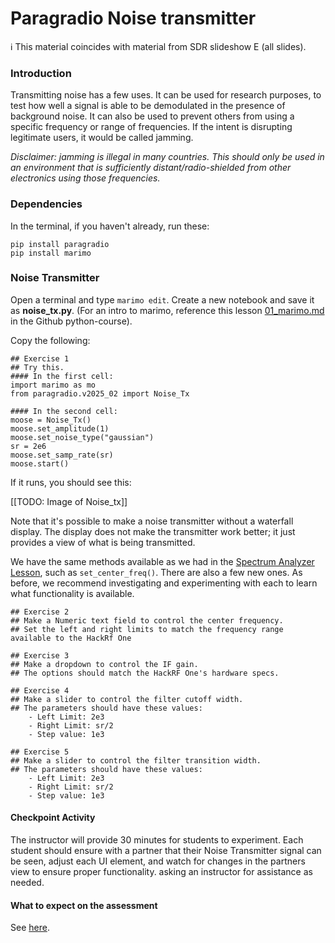 # Paragradio Noise transmitter

ℹ️ This material coincides with material from SDR slideshow E (all slides).

### Introduction

Transmitting noise has a few uses. It can be used for research purposes, to test how well a signal is able to be demodulated in the presence of background noise. It can also be used to prevent others from using a specific frequency or range of frequencies. If the intent is disrupting legitimate users, it would be called jamming.

_Disclaimer: jamming is illegal in many countries. This should only be used in an environment that is sufficiently distant/radio-shielded from other electronics using those frequencies._

### Dependencies

In the terminal, if you haven't already, run these:

```
pip install paragradio
pip install marimo
```

### Noise Transmitter

Open a terminal and type `marimo edit`. Create a new notebook and save it as **noise_tx.py**. (For an intro to marimo, reference this lesson [01_marimo.md](https://github.com/python-can-define-radio/python-course/blob/main/classroom_activities/Ch02_Advanced/01_marimo.md) in the Github python-course).

Copy the following:

```python3
## Exercise 1
## Try this.
#### In the first cell:
import marimo as mo
from paragradio.v2025_02 import Noise_Tx

#### In the second cell:
moose = Noise_Tx()
moose.set_amplitude(1)
moose.set_noise_type("gaussian")
sr = 2e6
moose.set_samp_rate(sr)
moose.start()
```

If it runs, you should see this:

[[TODO: Image of Noise_tx]]

Note that it's possible to make a noise transmitter without a waterfall display. The display does not make the transmitter work better; it just provides a view of what is being transmitted.

We have the same methods available as we had in the [Spectrum Analyzer Lesson](https://github.com/python-can-define-radio/sdr-course/blob/main/classroom_activities/Ch01_Diving_in_Headfirst/020_Spec_A_paragradio.md), such as `set_center_freq()`. There are also a few new ones. As before, we recommend investigating and experimenting with each to learn what functionality is available.

```python3
## Exercise 2
## Make a Numeric text field to control the center frequency.
## Set the left and right limits to match the frequency range available to the HackRf One
```

```python3
## Exercise 3
## Make a dropdown to control the IF gain. 
## The options should match the HackRF One's hardware specs.
```

```python3
## Exercise 4
## Make a slider to control the filter cutoff width. 
## The parameters should have these values: 
    - Left Limit: 2e3
    - Right Limit: sr/2
    - Step value: 1e3
```

```python3
## Exercise 5
## Make a slider to control the filter transition width. 
## The parameters should have these values: 
    - Left Limit: 2e3
    - Right Limit: sr/2
    - Step value: 1e3
```

#### Checkpoint Activity

The instructor will provide 30 minutes for students to experiment. Each student should ensure with a partner that their Noise Transmitter signal can be seen, adjust each UI element, and watch for changes in the partners view to ensure proper functionality. asking an instructor for assistance as needed.

#### What to expect on the assessment

See [here](https://github.com/python-can-define-radio/sdr-course/blob/main/classroom_activities/Ch01_Diving_in_Headfirst/020_Spec_A_paragradio.md#what-to-expect-on-the-assessment).
